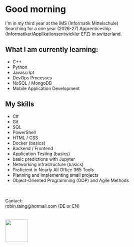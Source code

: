 # Good morning
I'm in my third year at the IMS (Informatik Mittelschule)
<br>
Searching for a one year (2026-27) Apprenticeship (Informatiker/Applikationsentwickler EFZ) in switzerland.
<br>

## What I am currently learning:

- C++
- Python
- Javascript
- DevOps Processes
- NoSQL / MongoDB
- Mobile Application Development

## My Skills

- C#
- Git
- SQL
- PowerShell
- HTML / CSS
- Docker (basics)
- Backend / Frontend
- Application Testing (basics)
- basic predictions with Jupyter
- Networking infrastructure (basics)
- Proficient in Nearly All Office 365 Tools
- Planning and implementing small projects
- Object-Oriented Programming (OOP) and Agile Methods
<br>


<br>
Cantact:
<br>
robin.taing@hotmail.com (DE or EN)

<br>
<br>
<br>
<img src="https://github.com/RobinTea/RobinTea/assets/142886484/c19e9294-00dc-4d13-9e94-9c95117386e0" width="72" height="72">
